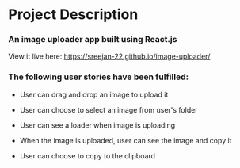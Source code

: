 # Project Description

### An image uploader app built using React.js

View it live here: https://sreejan-22.github.io/image-uploader/

### The following user stories have been fulfilled:

- User can drag and drop an image to upload it

- User can choose to select an image from user's folder

- User can see a loader when image is uploading

- When the image is uploaded, user can see the image and copy it

- User can choose to copy to the clipboard
